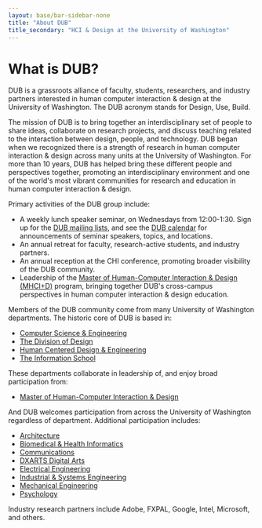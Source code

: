 ```yaml
---
layout: base/bar-sidebar-none
title: "About DUB"
title_secondary: "HCI & Design at the University of Washington"
---
```


# What is DUB?

DUB is a grassroots alliance of faculty, students, researchers, and
industry partners interested in human computer interaction & design at the 
University of Washington. The DUB acronym stands for Design, Use, Build. 

The mission of DUB is to bring together an interdisciplinary set of people to share ideas, 
collaborate on research projects, and discuss teaching related to the interaction between design, people, and technology. 
DUB began when we recognized there is a strength of research in human computer interaction & design 
across many units at the University of Washington. For more than 10 years, DUB has helped bring these 
different people and perspectives together, promoting an interdisciplinary environment and 
one of the world's most vibrant communities for research and education in human computer interaction & design. 

Primary activities of the DUB group include: 

- A weekly lunch speaker seminar, on Wednesdays from 12:00-1:30. 
  Sign up for the [DUB mailing lists](/mailinglists.html),
  and see the [DUB calendar](/calendar.html) for announcements of seminar speakers, topics, and locations.
- An annual retreat for faculty, research-active students, and industry partners.
- An annual reception at the CHI conference, promoting broader visibility of the DUB community.
- Leadership of the [Master of Human-Computer Interaction & Design (MHCI+D)](http://mhcid.washington.edu) program,
  bringing together DUB's cross-campus perspectives in human computer interaction & design education.

Members of the DUB community come from many University of Washington departments.
The historic core of DUB is based in:

- [Computer Science & Engineering](http://www.cs.washington.edu) 
- [The Division of Design](http://art.washington.edu/design)
- [Human Centered Design & Engineering](http://www.hcde.washington.edu) 
- [The Information School](http://ischool.uw.edu)

These departments collaborate in leadership of, and enjoy broad participation from:

- [Master of Human-Computer Interaction & Design](http://mhcid.washington.edu) 

And DUB welcomes participation from across the University of Washington regardless of department.
Additional participation includes:

- [Architecture](http://arch.be.washington.edu/)
- [Biomedical & Health Informatics](http://www.bhi.washington.edu)
- [Communications](http://www.com.washington.edu/)
- [DXARTS Digital Arts](http://dxarts.washington.edu)
- [Electrical Engineering](http://www.ee.washington.edu/) 
- [Industrial & Systems Engineering](http://depts.washington.edu/ie/)
- [Mechanical Engineering](https://www.me.washington.edu/)
- [Psychology](http://www.psych.uw.edu/)
 
Industry research partners include Adobe, FXPAL, Google, Intel, Microsoft, and others.
